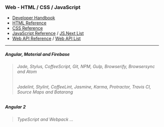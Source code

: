 ### Web - HTML / CSS / JavaScript
* [Developer Handbook](http://www.frontendhandbook.com/)
* [HTML Reference](https://developer.mozilla.org/en-US/docs/Web/HTML/Reference)
* [CSS Reference](https://developer.mozilla.org/en-US/docs/Web/CSS/Reference)
* [JavaScript Reference](https://developer.mozilla.org/en-US/docs/Web/JavaScript/Reference) / [JS.Next List](https://developer.mozilla.org/en-US/docs/Web/JavaScript/New_in_JavaScript/ECMAScript_6_support_in_Mozilla)
* [Web API Reference](https://developer.mozilla.org/en-US/docs/Web/API) / [Web API List](https://github.com/Shyam-Chen/Web-Cheat-Sheet/blob/master/Web-API-List.md)

***

##### Angular, Material and Firebase
> ###### Jade, Stylus, CoffeeScript, Git, NPM, Gulp, Browserify, Browsersync and Atom
> ###### Jadelint, Stylint, CoffeeLint, Jasmine, Karma, Protractor, Travis CI, Source Maps and Batarang

##### Angular 2
> ###### TypeScript and Webpack ...
